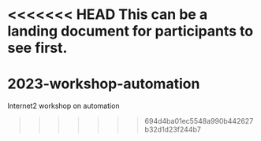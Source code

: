 <<<<<<< HEAD
This can be a landing document for participants to see first.
=======
# 2023-workshop-automation
Internet2 workshop on automation
>>>>>>> 694d4ba01ec5548a990b442627b32d1d23f244b7
